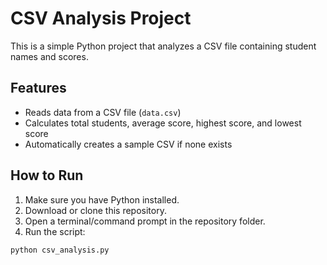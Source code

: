 # CSV Analysis Project

This is a simple Python project that analyzes a CSV file containing student names and scores. 

## Features
- Reads data from a CSV file (`data.csv`)
- Calculates total students, average score, highest score, and lowest score
- Automatically creates a sample CSV if none exists

## How to Run
1. Make sure you have Python installed.
2. Download or clone this repository.
3. Open a terminal/command prompt in the repository folder.
4. Run the script:

```bash
python csv_analysis.py
